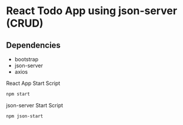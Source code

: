 # React Todo App using json-server (CRUD)

## Dependencies

- bootstrap
- json-server
- axios

React App Start Script

```bash
npm start
```

json-server Start Script

```bash
npm json-start
```
